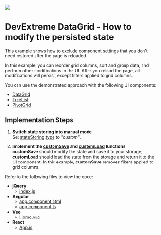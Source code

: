 <!-- default badges list -->
[![](https://img.shields.io/badge/📖_How_to_use_DevExpress_Examples-e9f6fc?style=flat-square)](https://docs.devexpress.com/GeneralInformation/403183)
<!-- default badges end -->
# DevExtreme DataGrid - How to modify the persisted state

This example shows how to exclude component settings that you don't need restored after the page is reloaded.

In this example, you can reorder grid columns, sort and group data, and perform other modifications in the UI. After you reload the page, all modifications will persist, except filters applied to grid columns.

You can use the demonstrated approach with the following UI components:

- [DataGrid](https://js.devexpress.com/Documentation/Guide/UI_Components/DataGrid/Getting_Started_with_DataGrid/)
- [TreeList](https://js.devexpress.com/Documentation/Guide/UI_Components/TreeList/Getting_Started_with_TreeList/)
- [PivotGrid](https://js.devexpress.com/Documentation/Guide/UI_Components/PivotGrid/Getting_Started_with_PivotGrid/)

## Implementation Steps

1. **Switch state storing into manual mode**        
Set [stateStoring](https://js.devexpress.com/Documentation/ApiReference/UI_Components/dxDataGrid/Configuration/stateStoring/).[type](https://js.devexpress.com/Documentation/ApiReference/UI_Components/dxDataGrid/Configuration/stateStoring/#type) to *"custom"*.

1. **Implement the [customSave](https://js.devexpress.com/Documentation/ApiReference/UI_Components/dxDataGrid/Configuration/stateStoring/#customSave) and [customLoad](https://js.devexpress.com/Documentation/ApiReference/UI_Components/dxDataGrid/Configuration/stateStoring/#customLoad) functions**        
**customSave** should modify the state and save it to your storage; **customLoad** should load the state from the storage and return it to the UI component. In this example, **customSave** removes filters applied to grid columns.

Refer to the following files to view the code:

- **jQuery**
    - [index.js](jQuery/src/index.js#L44-L59)
- **Angular**
    - [app.component.html](Angular/src/app/app.component.html#L37-L43)
    - [app.component.ts](Angular/src/app/app.component.ts#L17-L27)
- **Vue**
    - [Home.vue](Vue/src/components/Home.vue#L80-L90)
- **React**
    - [App.js](React/src/App.js#L22-L33)
